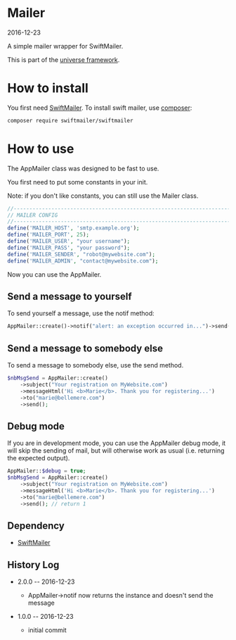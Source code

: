 Mailer
==============
2016-12-23


A simple mailer wrapper for SwiftMailer.


This is part of the [universe framework](https://github.com/karayabin/universe-snapshot).



How to install
===================
You first need [SwiftMailer](http://swiftmailer.org/).
To install swift mailer, use [composer](https://getcomposer.org/):

```bash
composer require swiftmailer/swiftmailer
```


How to use
===============

The AppMailer class was designed to be fast to use.

You first need to put some constants in your init.

Note: if you don't like constants, you can still use the Mailer class.

```php
//------------------------------------------------------------------------------/
// MAILER CONFIG
//------------------------------------------------------------------------------/
define('MAILER_HOST', 'smtp.example.org');
define('MAILER_PORT', 25);
define('MAILER_USER', "your username");
define('MAILER_PASS', "your password");
define('MAILER_SENDER', "robot@mywebsite.com");
define('MAILER_ADMIN', "contact@mywebsite.com");
```

Now you can use the AppMailer.


Send a message to yourself
--------------------------
To send yourself a message, use the notif method:

```php
AppMailer::create()->notif("alert: an exception occurred in...")->send();
```


Send a message to somebody else
---------------------------------

To send a message to somebody else, use the send method.

```php
$nbMsgSend = AppMailer::create()
    ->subject("Your registration on MyWebsite.com")
    ->messageHtml('Hi <b>Marie</b>. Thank you for registering...')
    ->to("marie@bellemere.com")
    ->send();
```

Debug mode
------------

If you are in development mode, you can use the AppMailer debug mode,
it will skip the sending of mail, but will otherwise work as usual (i.e. returning
the expected output).


```php
AppMailer::$debug = true;
$nbMsgSend = AppMailer::create()
    ->subject("Your registration on MyWebsite.com")
    ->messageHtml('Hi <b>Marie</b>. Thank you for registering...')
    ->to("marie@bellemere.com")
    ->send(); // return 1
```




Dependency
--------------
- [SwiftMailer](http://swiftmailer.org/)



History Log
------------------
    
- 2.0.0 -- 2016-12-23

    - AppMailer->notif now returns the instance and doesn't send the message
    
- 1.0.0 -- 2016-12-23

    - initial commit